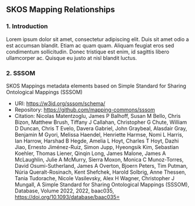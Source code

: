 ## SKOS Mapping Relationships
### 1. Introduction [](#1-introduction)
Lorem ipsum dolor sit amet, consectetur adipiscing elit. Duis sit amet odio a est accumsan blandit. Etiam ac quam quam. Aliquam feugiat eros sed condimentum sollicitudin. Donec tristique est enim, id sagittis libero ullamcorper ac. Quisque eu justo at nisl blandit luctus. 
### 2. SSSOM [](#2-skos)
SKOS Mappings metadata elements based on Simple Standard for Sharing Ontological Mappings (SSSOM)
* URI: <a href="https://w3id.org/sssom/schema/">https://w3id.org/sssom/schema/
* Repository: <a href="https://github.com/mapping-commons/sssom">https://github.com/mapping-commons/sssom
* Citation: Nicolas Matentzoglu, James P Balhoff, Susan M Bello, Chris Bizon, Matthew Brush, Tiffany J Callahan, Christopher G Chute, William D Duncan, Chris T Evelo, Davera Gabriel, John Graybeal, Alasdair Gray, Benjamin M Gyori, Melissa Haendel, Henriette Harmse, Nomi L Harris, Ian Harrow, Harshad B Hegde, Amelia L Hoyt, Charles T Hoyt, Dazhi Jiao, Ernesto Jiménez-Ruiz, Simon Jupp, Hyeongsik Kim, Sebastian Koehler, Thomas Liener, Qinqin Long, James Malone, James A McLaughlin, Julie A McMurry, Sierra Moxon, Monica C Munoz-Torres, David Osumi-Sutherland, James A Overton, Bjoern Peters, Tim Putman, Núria Queralt-Rosinach, Kent Shefchek, Harold Solbrig, Anne Thessen, Tania Tudorache, Nicole Vasilevsky, Alex H Wagner, Christopher J Mungall, A Simple Standard for Sharing Ontological Mappings (SSSOM), Database, Volume 2022, 2022, baac035, <a href="https://doi.org/10.1093/database/baac035">https://doi.org/10.1093/database/baac035=